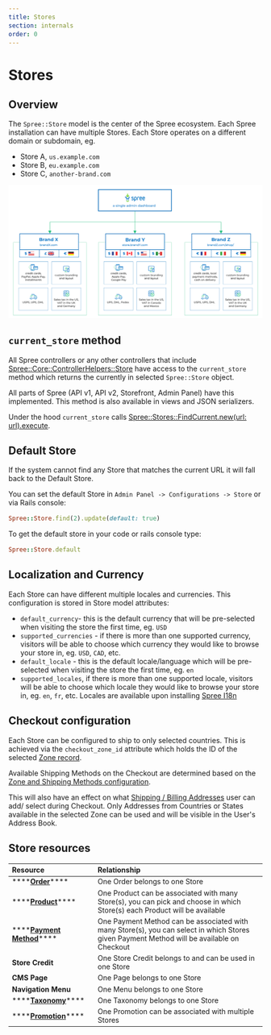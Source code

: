 ```yaml
---
title: Stores
section: internals
order: 0
---
```


# Stores

## Overview

The `Spree::Store` model is the center of the Spree ecosystem. Each Spree installation can have multiple Stores. Each Store operates on a different domain or subdomain, eg.

* Store A, `us.example.com`
* Store B, `eu.example.com`
* Store C, `another-brand.com`

![](../.gitbook/assets/mulit_store_978x2.png)

## `current_store` method

All Spree controllers or any other controllers that include [Spree::Core::ControllerHelpers::Store](https://github.com/spree/spree/blob/master/core/lib/spree/core/controller_helpers/store.rb) have access to the `current_store` method which returns the currently in selected `Spree::Store` object.

All parts of Spree \(API v1, API v2, Storefront, Admin Panel\) have this implemented. This method is also available in views and JSON serializers.

Under the hood `current_store` calls [Spree::Stores::FindCurrent.new\(url: url\).execute](https://github.com/spree/spree/blob/master/core/app/finders/spree/stores/find_current.rb).

## Default Store

If the system cannot find any Store that matches the current URL it will fall back to the Default Store.

You can set the default Store in `Admin Panel -> Configurations -> Store` or via Rails console:

```ruby
Spree::Store.find(2).update(default: true)
```

To get the default store in your code or rails console type:

```ruby
Spree::Store.default
```

## Localization and Currency

Each Store can have different multiple locales and currencies. This configuration is stored in Store model attributes:

* `default_currency`- this is the default currency that will be pre-selected when visiting the store the first time, eg. `USD`
* `supported_currencies` - if there is more than one supported currency, visitors will be able to choose which currency they would like to browse your store in, eg. `USD`, `CAD`, etc.
* `default_locale` - this is the default locale/language which will be pre-selected when visiting the store the first time, eg. `en`
* `supported_locales`, if there is more than one supported locale, visitors will be able to choose which locale they would like to browse your store in, eg. `en`, `fr`, etc. Locales are available upon installing [Spree I18n](https://github.com/spree-contrib/spree_i18n)

## Checkout configuration

Each Store can be configured to ship to only selected countries. This is achieved via the `checkout_zone_id` attribute which holds the ID of the selected [Zone record](https://dev-docs.spreecommerce.org/internals/shipments#zones).

Available Shipping Methods on the Checkout are determined based on the [Zone and Shipping Methods configuration](https://dev-docs.spreecommerce.org/internals/shipments).

This will also have an effect on what [Shipping / Billing Addresses](https://dev-docs.spreecommerce.org/internals/addresses) user can add/ select during Checkout. Only Addresses from Countries or States available in the selected Zone can be used and will be visible in the User's Address Book.

## Store resources

| Resource | Relationship |
| :--- | :--- |
| \*\*\*\*[**Order**](https://dev-docs.spreecommerce.org/internals/orders)\*\*\*\* | One Order belongs to one Store |
| \*\*\*\*[**Product**](https://dev-docs.spreecommerce.org/internals/products)\*\*\*\* | One Product can be associated with many Store\(s\), you can pick and choose in which Store\(s\) each Product will be available |
| \*\*\*\*[**Payment Method**](https://dev-docs.spreecommerce.org/internals/payments)\*\*\*\* | One Payment Method can be associated with many Store\(s\), you can select in which Stores given Payment Method will be available on Checkout |
| **Store Credit** | One Store Credit belongs to and can be used in one Store |
| **CMS Page** | One Page belongs to one Store |
| **Navigation Menu** | One Menu belongs to one Store |
| \*\*\*\*[**Taxonomy**](https://dev-docs.spreecommerce.org/internals/products#taxons-and-taxonomies)\*\*\*\* | One Taxonomy belongs to one Store |
| \*\*\*\*[**Promotion**](https://dev-docs.spreecommerce.org/internals/promotions)\*\*\*\* | One Promotion can be associated with multiple Stores |

